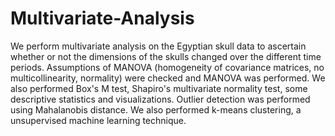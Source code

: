 # Multivariate-Analysis
We perform multivariate analysis on the Egyptian skull data to ascertain whether or not the dimensions of the skulls changed over the different time periods. Assumptions of MANOVA (homogeneity of covariance matrices, no multicollinearity, normality) were checked and MANOVA was performed. We also performed Box's M test, Shapiro's multivariate normality test, some descriptive statistics and visualizations. Outlier detection was performed using Mahalanobis distance. 
We also performed k-means clustering, a unsupervised machine learning technique. 
